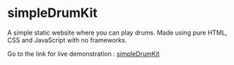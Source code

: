 # simpleDrumKit
A simple static website where you can play drums.
Made using pure HTML, CSS and JavaScript with no frameworks.

Go to the link for live demonstration : [simpleDrumKit](https://sushruta19.github.io/simpleDrumKit/)
